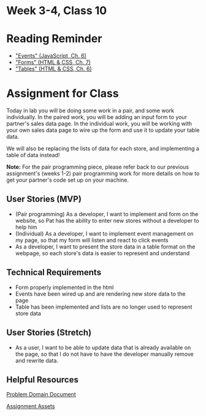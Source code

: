 # Week 3-4, Class 10

# Reading Reminder
* ["Events" (JavaScript, Ch. 6)](https://canvas.instructure.com/courses/990777/assignments/4229969)
* ["Forms" (HTML & CSS, Ch. 7)](https://canvas.instructure.com/courses/990777/assignments/4229968)
* ["Tables" (HTML & CSS, Ch. 6)](https://canvas.instructure.com/courses/990777/assignments/4229970)

# Assignment for Class
Today in lab you will be doing some work in a pair, and some work individually. In the paired work, you will be adding an input form to your partner's sales data page. In the individual work, you will be working with your own sales data page to wire up the form and use it to update your table data.

We will also be replacing the lists of data for each store, and implementing a table of data instead!

**Note:** For the pair programming piece, please refer back to our previous assignment's (weeks 1-2) pair programming work for more details on how to get your partner's code set up on your machine.

## User Stories (MVP)
 - (Pair programming) As a developer, I want to implement and form on the website, so Pat has the ability to enter new stores without a developer to help him
 - (Individual) As a developer, I want to implement event management on my page, so that my form will listen and react to click events
 - As a developer, I want to present the store data in a table format on the webpage, so each store's data is easier to represent and understand

## Technical Requirements
 - Form properly implemented in the html
 - Events have been wired up and are rendering new store data to the page
 - Table has been implemented and lists are no longer used to represent store data

## User Stories (Stretch)
 - As a user, I want to be able to update data that is already available on the page, so that I do not have to have the developer manually remove and rewrite data.

## Helpful Resources
[Problem Domain Document](../support.md)

[Assignment Assets](../assets)
